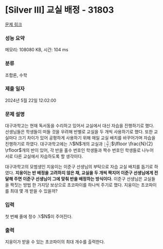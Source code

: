 # [Silver III] 교실 배정 - 31803 

[문제 링크](https://www.acmicpc.net/problem/31803) 

### 성능 요약

메모리: 108080 KB, 시간: 104 ms

### 분류

조합론, 수학

### 제출 일자

2024년 5월 22일 12:02:00

### 문제 설명

<p>대구과학고는 현재 독서동을 수리하고 있어서 교실에서 대신 자습을 진행하기로 했다. 선생님들은 학생들이 떠들 것을 우려해 반별로 교실을 두 개씩 사용하기로 했다. 또한 교실마다 크기 차이가 있어 공평하게 사용하기 위해 매일 교실 배치를 바꾸어가며 자습을 진행하기로 하였다. 대구과학고에는 <mjx-container class="MathJax" jax="CHTML" style="font-size: 109%; position: relative;"><mjx-math class="MJX-TEX" aria-hidden="true"><mjx-mi class="mjx-i"><mjx-c class="mjx-c1D441 TEX-I"></mjx-c></mjx-mi></mjx-math><mjx-assistive-mml unselectable="on" display="inline"><math xmlns="http://www.w3.org/1998/Math/MathML"><mi>N</mi></math></mjx-assistive-mml><span aria-hidden="true" class="no-mathjax mjx-copytext">$N$</span></mjx-container>개의 교실과 <mjx-container class="MathJax" jax="CHTML" style="font-size: 109%; position: relative;"><mjx-math class="MJX-TEX" aria-hidden="true"><mjx-mo class="mjx-n"><mjx-c class="mjx-c230A"></mjx-c></mjx-mo><mjx-mfrac><mjx-frac><mjx-num><mjx-nstrut></mjx-nstrut><mjx-mi class="mjx-i" size="s"><mjx-c class="mjx-c1D441 TEX-I"></mjx-c></mjx-mi></mjx-num><mjx-dbox><mjx-dtable><mjx-line></mjx-line><mjx-row><mjx-den><mjx-dstrut></mjx-dstrut><mjx-mn class="mjx-n" size="s"><mjx-c class="mjx-c32"></mjx-c></mjx-mn></mjx-den></mjx-row></mjx-dtable></mjx-dbox></mjx-frac></mjx-mfrac><mjx-mo class="mjx-n"><mjx-c class="mjx-c230B"></mjx-c></mjx-mo></mjx-math><mjx-assistive-mml unselectable="on" display="inline"><math xmlns="http://www.w3.org/1998/Math/MathML"><mo fence="false" stretchy="false">⌊</mo><mfrac><mi>N</mi><mn>2</mn></mfrac><mo fence="false" stretchy="false">⌋</mo></math></mjx-assistive-mml><span aria-hidden="true" class="no-mathjax mjx-copytext">$\lfloor \frac{N}{2} \rfloor$</span></mjx-container>개의 반이 있어, 각 반을 홀수 번호인 학생들과 짝수 번호인 학생들로 나누어 서로 다른 교실에서 자습하도록 할 생각이다.</p>

<p>대구과학고의 모범생인 지웅이는 이준구 선생님의 부탁으로 자습 교실 배치를 돕기로 하였다. <strong>지웅이는 반 배정을 고려하지 않은 채, 교실을 두 개씩 짝지어 이준구 선생님에게 전달해 주면 이준구 선생님이 그에 맞춰 반을 배정하는 방식이다.</strong> 이준구 선생님은 교실들을 짝짓는 방법 한 가지당 보상으로 초코파이를 하나씩 주기로 했다. 지웅이는 초코파이를 최대 몇 개 받을 수 있을까?</p>

### 입력 

 <p>첫 번째 줄에 정수 <mjx-container class="MathJax" jax="CHTML" style="font-size: 109%; position: relative;"><mjx-math class="MJX-TEX" aria-hidden="true"><mjx-mi class="mjx-i"><mjx-c class="mjx-c1D441 TEX-I"></mjx-c></mjx-mi></mjx-math><mjx-assistive-mml unselectable="on" display="inline"><math xmlns="http://www.w3.org/1998/Math/MathML"><mi>N</mi></math></mjx-assistive-mml><span aria-hidden="true" class="no-mathjax mjx-copytext">$N$</span></mjx-container>이 주어진다.</p>

### 출력 

 <p>지웅이가 받을 수 있는 초코파이의 최대 개수를 출력한다.</p>

